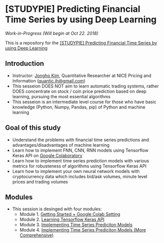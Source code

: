# [STUDYPIE] Predicting Financial Time Series by using Deep Learning

*Work-in-Progress (Will begin at Oct 22. 2018)*

This is a repository for the [[STUDYPIE] Predicting Financial Time Series by using Deep Learning](https://studypie.co/course/machine-learning/price_predict/)

## Introduction
- Instructor: [Jongho Kim](https://jonghkim.github.io/), Quantitative Researcher at NICE Pricing and Information (quantic.jh@gmail.com)
- This sesseion DOES NOT aim to learn automatic trading systems, rather DOES concentrate on stock / coin price prediction based on deep learning, pursuing the most essential algorithms
- This sesseion is an intermediate level course for those who have basic knowledge (Python, Numpy, Pandas, pip) of Python and machine learning

## Goal of this study
- Understand the problems with financial time series predictions and advantages/disadvantages of machine learning 
- Learn how to implement FNN, CNN, RNN models using Tensorflow Keras API on [Google Colaboratory](https://colab.research.google.com/) 
- Learn how to implement time series prediction models with various metrics for robusteness of algorithms using Tensorflow Keras API 
- Learn how to implement your own neural network models with cryptocurrency data which includes bid/ask volumes, minute level prices and trading volumes 

## Modules
- This session is desinged with four modules:
    - Module 1. [Getting Started + Google Colab Setting](https://github.com/jonghkim/financial-time-series-prediction/tree/master/Module1)
    - Module 2. [Learning Tensorflow Keras API](https://github.com/jonghkim/financial-time-series-prediction/tree/master/Module2)
    - Module 3. [Implementing Time Series Prediciton Models](https://github.com/jonghkim/financial-time-series-prediction/tree/master/Module3)
    - Module 4. [Implementing Time Series Prediciton Models (More Comprehensive)](https://github.com/jonghkim/financial-time-series-prediction/tree/master/Module4)